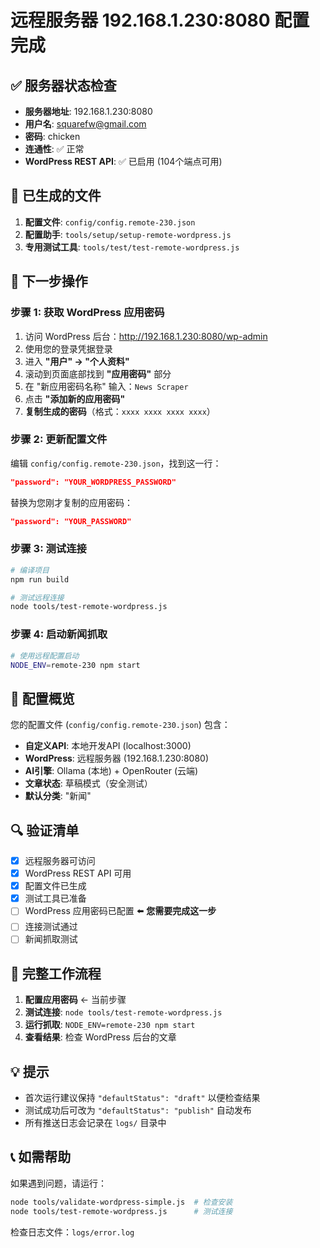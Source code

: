 # 远程服务器 192.168.1.230:8080 配置完成

## ✅ 服务器状态检查

- **服务器地址**: 192.168.1.230:8080
- **用户名**: squarefw@gmail.com  
- **密码**: chicken
- **连通性**: ✅ 正常
- **WordPress REST API**: ✅ 已启用 (104个端点可用)

## 📁 已生成的文件

1. **配置文件**: `config/config.remote-230.json`
2. **配置助手**: `tools/setup/setup-remote-wordpress.js`  
3. **专用测试工具**: `tools/test/test-remote-wordpress.js`

## 🔧 下一步操作

### 步骤 1: 获取 WordPress 应用密码

1. 访问 WordPress 后台：http://192.168.1.230:8080/wp-admin
2. 使用您的登录凭据登录
3. 进入 **"用户" → "个人资料"**
4. 滚动到页面底部找到 **"应用密码"** 部分
5. 在 "新应用密码名称" 输入：`News Scraper`
6. 点击 **"添加新的应用密码"**
7. **复制生成的密码**（格式：`xxxx xxxx xxxx xxxx`）

### 步骤 2: 更新配置文件

编辑 `config/config.remote-230.json`，找到这一行：
```json
"password": "YOUR_WORDPRESS_PASSWORD"
```

替换为您刚才复制的应用密码：
```json
"password": "YOUR_PASSWORD"
```

### 步骤 3: 测试连接

```bash
# 编译项目
npm run build

# 测试远程连接
node tools/test-remote-wordpress.js
```

### 步骤 4: 启动新闻抓取

```bash
# 使用远程配置启动
NODE_ENV=remote-230 npm start
```

## 🎯 配置概览

您的配置文件 (`config/config.remote-230.json`) 包含：

- **自定义API**: 本地开发API (localhost:3000)
- **WordPress**: 远程服务器 (192.168.1.230:8080)
- **AI引擎**: Ollama (本地) + OpenRouter (云端)
- **文章状态**: 草稿模式（安全测试）
- **默认分类**: "新闻"

## 🔍 验证清单

- [x] 远程服务器可访问
- [x] WordPress REST API 可用  
- [x] 配置文件已生成
- [x] 测试工具已准备
- [ ] WordPress 应用密码已配置 ⬅️ **您需要完成这一步**
- [ ] 连接测试通过
- [ ] 新闻抓取测试

## 🚀 完整工作流程

1. **配置应用密码** ← 当前步骤
2. **测试连接**: `node tools/test-remote-wordpress.js`
3. **运行抓取**: `NODE_ENV=remote-230 npm start`
4. **查看结果**: 检查 WordPress 后台的文章

## 💡 提示

- 首次运行建议保持 `"defaultStatus": "draft"` 以便检查结果
- 测试成功后可改为 `"defaultStatus": "publish"` 自动发布
- 所有推送日志会记录在 `logs/` 目录中

## 📞 如需帮助

如果遇到问题，请运行：
```bash
node tools/validate-wordpress-simple.js  # 检查安装
node tools/test-remote-wordpress.js      # 测试连接
```

检查日志文件：`logs/error.log`
